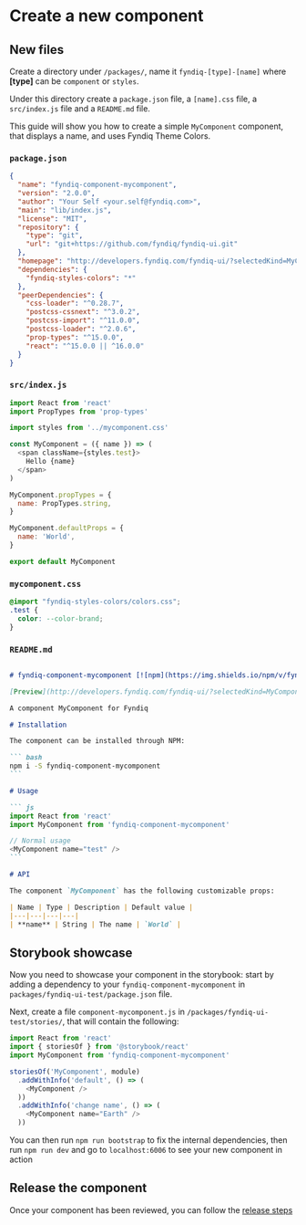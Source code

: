 # Create a new component

## New files

Create a directory under `/packages/`, name it `fyndiq-[type]-[name]`
where **[type]** can be `component` or `styles`.

Under this directory create a `package.json` file, a `[name].css` file,
a `src/index.js` file and a `README.md` file.

This guide will show you how to create a simple `MyComponent` component,
that displays a name, and uses Fyndiq Theme Colors.

### `package.json`

``` json
{
  "name": "fyndiq-component-mycomponent",
  "version": "2.0.0",
  "author": "Your Self <your.self@fyndiq.com>",
  "main": "lib/index.js",
  "license": "MIT",
  "repository": {
    "type": "git",
    "url": "git+https://github.com/fyndiq/fyndiq-ui.git"
  },
  "homepage": "http://developers.fyndiq.com/fyndiq-ui/?selectedKind=MyComponent&selectedStory=default",
  "dependencies": {
    "fyndiq-styles-colors": "*"
  },
  "peerDependencies": {
    "css-loader": "^0.28.7",
    "postcss-cssnext": "^3.0.2",
    "postcss-import": "^11.0.0",
    "postcss-loader": "^2.0.6",
    "prop-types": "^15.0.0",
    "react": "^15.0.0 || ^16.0.0"
  }
}
```

### `src/index.js`

``` js
import React from 'react'
import PropTypes from 'prop-types'

import styles from '../mycomponent.css'

const MyComponent = ({ name }) => (
  <span className={styles.test}>
    Hello {name}
  </span>
)

MyComponent.propTypes = {
  name: PropTypes.string,
}

MyComponent.defaultProps = {
  name: 'World',
}

export default MyComponent
```

### `mycomponent.css`

``` css
@import "fyndiq-styles-colors/colors.css";
.test {
  color: --color-brand;
}
```

### `README.md`

~~~ markdown

# fyndiq-component-mycomponent [![npm](https://img.shields.io/npm/v/fyndiq-component-mycomponent.svg?maxAge=3600)](https://www.npmjs.com/package/fyndiq-component-mycomponent)

[Preview](http://developers.fyndiq.com/fyndiq-ui/?selectedKind=MyComponent&selectedStory=default)

A component MyComponent for Fyndiq

# Installation

The component can be installed through NPM:

``` bash
npm i -S fyndiq-component-mycomponent
```

# Usage

``` js
import React from 'react'
import MyComponent from 'fyndiq-component-mycomponent'

// Normal usage
<MyComponent name="test" />
```

# API

The component `MyComponent` has the following customizable props:

| Name | Type | Description | Default value |
|---|---|---|---|
| **name** | String | The name | `World` |
~~~

## Storybook showcase

Now you need to showcase your component in the storybook: start by
adding a dependency to your `fyndiq-component-mycomponent` in
`packages/fyndiq-ui-test/package.json` file.


Next, create a file `component-mycomponent.js` in
`/packages/fyndiq-ui-test/stories/`, that will contain the
following:

~~~ js
import React from 'react'
import { storiesOf } from '@storybook/react'
import MyComponent from 'fyndiq-component-mycomponent'

storiesOf('MyComponent', module)
  .addWithInfo('default', () => (
    <MyComponent />
  ))
  .addWithInfo('change name', () => (
    <MyComponent name="Earth" />
  ))
~~~

You can then run `npm run bootstrap` to fix the internal dependencies,
then run `npm run dev` and go to `localhost:6006` to see your new 
component in action

## Release the component

Once your component has been reviewed, you can follow the
[release steps](./release.md)
